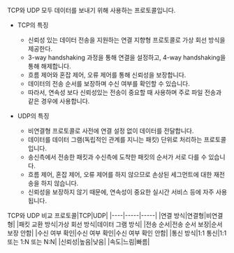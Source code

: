 TCP와 UDP 모두 데이터를 보내기 위해 사용하는 프로토콜입니다.

- TCP의 특징
  - 신뢰성 있는 데이터 전송을 지원하는 연결 지향형 프로토콜로 가상 회선 방식을 제공한다.
  - 3-way handshaking 과정을 통해 연결을 설정하고, 4-way handshaking을 통해 해제합니다.
  - 흐름 제어와 혼잡 제어, 오류 제어를 통해 신뢰성을 보장합니다.
  - 데이터의 전송 순서를 보장하며 수신 여부를 확인할 수 있습니다.
  - 따라서, 연속성 보다 신뢰성있는 전송이 중요할 때 사용하며 주로 파일 전송과 같은 경우에 사용합니다.

- UDP의 특징
  - 비연결형 프로토콜로 사전에 연결 설정 없이 데이터를 전달합니다.
  - 데이터를 데이터 그램(독립적인 관계를 지니는 패킷) 단위로 처리하는 프로토콜입니다.
  - 송신측에서 전송한 패킷과 수신측에 도착한 패킷의 순서가 서로 다를 수 있습니다.
  - 흐름 제어, 혼잡 제어, 오류 제어를 하지 않으므로 손상된 세그먼트에 대한 재전송을 하지 않습니다.
  - 신뢰성을 보장하지 않기 때문에, 연속성이 중요한 실시간 서비스 등에 자주 사용됩니다.
 
 TCP와 UDP 비교
 프로토콜|TCP|UDP|
|----|-----|-----|
|연결 방식|연결형|비연결형|
|패킷 교환 방식|가상 회선 방식|데이터 그램 방식|
|전송 순서|전송 순서 보장|순서 보장 안함|
|수신 여부 확인|수신 여부 확인|수신 여부 확인 안함|
|통신 방식|1:1 통신|1:1 또는 1:N 또는 N:N|
|신뢰성|높음|낮음|
|속도|느림|빠름|
